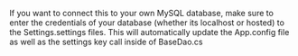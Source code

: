 If you want to connect this to your own MySQL database, make sure to enter the credentials of your database (whether its localhost or hosted) to the Settings.settings files. This will automatically update the App.config file as well as the settings key call inside of BaseDao.cs